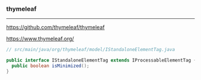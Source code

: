 ### thymeleaf
---
https://github.com/thymeleaf/thymeleaf

https://www.thymeleaf.org/

```java
// src/main/java/org/thymeleaf/model/IStandaloneElementTag.java

public interface IStandaloneElementTag extends IProcessableElementTag {
  public boolean isMinimized();
}

```

```
```

```
```



